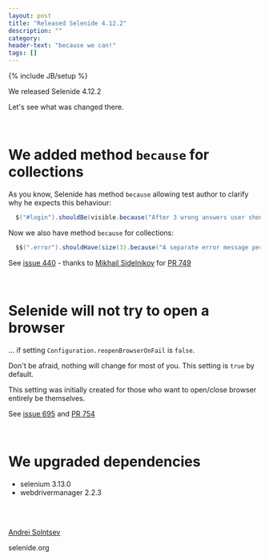 ```yaml
---
layout: post
title: "Released Selenide 4.12.2"
description: ""
category:
header-text: "because we can!"
tags: []
---
```

{% include JB/setup %}

We released Selenide 4.12.2

Let's see what was changed there.

<br>

# We added method `because` for collections 

As you know, Selenide has method `because` allowing test author to clarify why he expects this behaviour:

```java
  $("#login").shouldBe(visible.because("After 3 wrong answers user should be logged out"));
```

Now we also have method `because` for collections:

```java
  $$(".error").shouldHave(size(3).because("A separate error message per wrong answer"));
```

See [issue 440](https://github.com/codeborne/selenide/issues/440) - thanks to [Mikhail Sidelnikov](https://github.com/sidelnikovmike) for [PR 749](https://github.com/codeborne/selenide/pull/749)

<br>

# Selenide will not try to open a browser

... if setting `Configuration.reopenBrowserOnFail` is `false`. 

Don't be afraid, nothing will change for most of you. This setting is `true` by default.
 
This setting was initially created for those who want to open/close browser entirely be themselves.  

See [issue 695](https://github.com/codeborne/selenide/issues/695) and [PR 754](https://github.com/codeborne/selenide/pull/754)

<br>

# We upgraded dependencies 

* selenium 3.13.0
* webdrivermanager 2.2.3

<br>

<br>

[Andrei Solntsev](https://asolntsev.github.io/)

selenide.org
